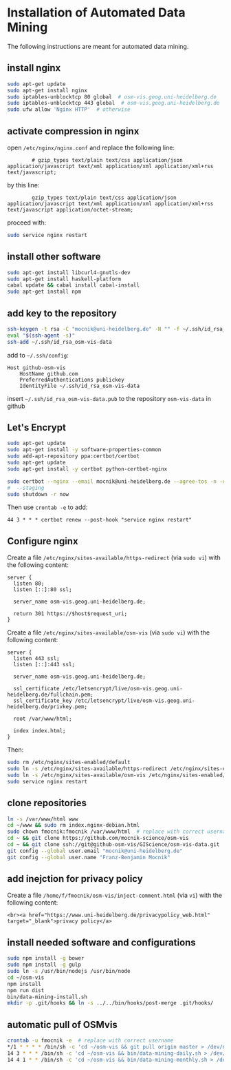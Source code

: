 # Installation of Automated Data Mining

The following instructions are meant for automated data mining.

## install nginx

```bash
sudo apt-get update
sudo apt-get install nginx
sudo iptables-unblocktcp 80 global  # osm-vis.geog.uni-heidelberg.de
sudo iptables-unblocktcp 443 global  # osm-vis.geog.uni-heidelberg.de
sudo ufw allow 'Nginx HTTP'  # otherwise
```

## activate compression in nginx

open `/etc/nginx/nginx.conf` and replace the following line:
```
        # gzip_types text/plain text/css application/json application/javascript text/xml application/xml application/xml+rss text/javascript;
```
by this line:
```
        gzip_types text/plain text/css application/json application/javascript text/xml application/xml application/xml+rss text/javascript application/octet-stream;
```

proceed with:
```bash
sudo service nginx restart
```

## install other software

```bash
sudo apt-get install libcurl4-gnutls-dev
sudo apt-get install haskell-platform
cabal update && cabal install cabal-install
sudo apt-get install npm
```

## add key to the repository

```bash
ssh-keygen -t rsa -C "mocnik@uni-heidelberg.de" -N "" -f ~/.ssh/id_rsa_osm-vis-data
eval "$(ssh-agent -s)"
ssh-add ~/.ssh/id_rsa_osm-vis-data
```

add to `~/.ssh/config`:
```
Host github-osm-vis
    HostName github.com
    PreferredAuthentications publickey
    IdentityFile ~/.ssh/id_rsa_osm-vis-data
```

insert `~/.ssh/id_rsa_osm-vis-data.pub` to the repository `osm-vis-data` in github

## Let's Encrypt

```bash
sudo apt-get update
sudo apt-get install -y software-properties-common
sudo add-apt-repository ppa:certbot/certbot
sudo apt-get update
sudo apt-get install -y certbot python-certbot-nginx

sudo certbot --nginx --email mocnik@uni-heidelberg.de --agree-tos -n -d osm-vis.geog.uni-heidelberg.de
#  --staging
sudo shutdown -r now
```

Then use `crontab -e` to add:

```
44 3 * * * certbot renew --post-hook "service nginx restart"
```

## Configure nginx

Create a file `/etc/nginx/sites-available/https-redirect` (via `sudo vi`) with the following content:

```
server {
  listen 80;
  listen [::]:80 ssl;
  
  server_name osm-vis.geog.uni-heidelberg.de;
  
  return 301 https://$host$request_uri;
}
```

Create a file `/etc/nginx/sites-available/osm-vis` (via `sudo vi`) with the following content:

```
server {
  listen 443 ssl;
  listen [::]:443 ssl;
  
  server_name osm-vis.geog.uni-heidelberg.de;
  
  ssl_certificate /etc/letsencrypt/live/osm-vis.geog.uni-heidelberg.de/fullchain.pem;
  ssl_certificate_key /etc/letsencrypt/live/osm-vis.geog.uni-heidelberg.de/privkey.pem;
  
  root /var/www/html;
  
  index index.html;
}
```

Then:

```bash
sudo rm /etc/nginx/sites-enabled/default
sudo ln -s /etc/nginx/sites-available/https-redirect /etc/nginx/sites-enabled/https-redirect
sudo ln -s /etc/nginx/sites-available/osm-vis /etc/nginx/sites-enabled/osm-vis
sudo service nginx restart
```

## clone repositories

```bash
ln -s /var/www/html www
cd ~/www && sudo rm index.nginx-debian.html
sudo chown fmocnik:fmocnik /var/www/html  # replace with correct username
cd ~ && git clone https://github.com/mocnik-science/osm-vis
cd ~ && git clone ssh://git@github-osm-vis/GIScience/osm-vis-data.git
git config --global user.email "mocnik@uni-heidelberg.de"
git config --global user.name "Franz-Benjamin Mocnik"
```

## add inejction for privacy policy

Create a file `/home/f/fmocnik/osm-vis/inject-comment.html` (via `vi`) with the following content:

```
<br><a href="https://www.uni-heidelberg.de/privacypolicy_web.html" target="_blank">privacy policy</a>
```

## install needed software and configurations

```bash
sudo npm install -g bower
sudo npm install -g gulp
sudo ln -s /usr/bin/nodejs /usr/bin/node
cd ~/osm-vis
npm install
npm run dist
bin/data-mining-install.sh
mkdir -p .git/hooks && ln -s ../../bin/hooks/post-merge .git/hooks/
```

## automatic pull of OSMvis

```bash
crontab -u fmocnik -e  # replace with correct username
*/1 * * * * /bin/sh -c 'cd ~/osm-vis && git pull origin master > /dev/null 2>&1'
14 3 * * * /bin/sh -c 'cd ~/osm-vis && bin/data-mining-daily.sh > /dev/null 2>&1'
14 4 1 * * /bin/sh -c 'cd ~/osm-vis && bin/data-mining-monthly.sh > /dev/null 2>&1'
```
